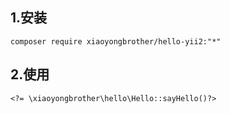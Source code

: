 ## 1.安装
```
composer require xiaoyongbrother/hello-yii2:"*"
```
## 2.使用
```
<?= \xiaoyongbrother\hello\Hello::sayHello()?>
```
